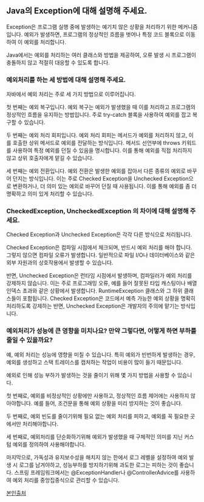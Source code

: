 ## Java의 Exception에 대해 설명해 주세요.

Exception은 프로그램 실행 중에 발생하는 예기치 않은 상황을 처리하기 위한 메커니즘입니다. 예외가 발생하면, 프로그램의 정상적인 흐름을 벗어나 특정 코드 블록으로 이동하여 이 예외를 처리합니다. 

Java에서는 예외를 처리하는 여러 클래스와 방법을 제공하여, 오류 발생 시 프로그램이 충돌하지 않고 적절히 대응할 수 있도록 합니다.

### 예외처리를 하는 세 방법에 대해 설명해 주세요.

자바에서 예외 처리는 주로 세 가지 방법으로 이루어집니다. 

첫 번째는 예외 복구입니다. 예외 복구는 예외가 발생했을 때 이를 처리하고 프로그램의 정상적인 흐름을 유지하는 방법입니다. 주로 try-catch 블록을 사용하여 예외를 잡고 복구할 수 있습니다.

두 번째는 예외 처리 회피입니다. 예외 처리 회피는 메서드가 예외를 처리하지 않고, 이를 호출한 상위 메서드로 예외를 전달하는 방식입니다. 메서드 선언부에 throws 키워드를 사용하여 특정 예외를 던질 수 있음을 명시합니다. 이를 통해 예외를 직접 처리하지 않고 상위 호출자에게 맡길 수 있습니다.

세 번째는 예외 전환입니다. 예외 전환은 발생한 예외를 잡아서 다른 종류의 예외로 바꾸어 던지는 방식입니다. 이는 주로 Checked Exception을 Unchecked Exception으로 변환하거나, 더 의미 있는 예외로 바꾸어 던질 때 사용됩니다. 이를 통해 예외를 좀 더 명확하고 의미 있게 처리할 수 있습니다.

### CheckedException, UncheckedException 의 차이에 대해 설명해 주세요.

Checked Exception과 Unchecked Exception은 각각 다른 방식으로 처리됩니다. 

Checked Exception은 컴파일 시점에서 체크되며, 반드시 예외 처리를 해야 합니다. 그렇지 않으면 컴파일 오류가 발생합니다. 일반적으로 파일 I/O나 데이터베이스와 같은 외부 자원과의 상호작용에서 발생할 수 있습니다.

반면, Unchecked Exception은 런타임 시점에서 발생하며, 컴파일러가 예외 처리를 강제하지 않습니다. 이는 주로 프로그래밍 오류, 예를 들어 잘못된 타입 캐스팅이나 배열 인덱스 초과와 같은 상황에서 발생합니다. RuntimeException 클래스와 그 하위 클래스들이 포함됩니다. Checked Exception은 코드에서 예측 가능한 예외 상황을 명확히 처리하도록 강제하는 반면, Unchecked Exception은 개발자의 주의에 맡기는 방식입니다.

### 예외처리가 성능에 큰 영향을 미치나요? 만약 그렇다면, 어떻게 하면 부하를 줄일 수 있을까요?

예, 예외 처리는 성능에 영향을 미칠 수 있습니다. 특히 예외가 빈번하게 발생하는 경우, 예외를 생성하고 스택 트레이스를 캡처하는 작업이 비용이 많이 들기 때문입니다. 

예외로 인해 성능 부하가 발생하는 것을 줄이기 위해 몇 가지 방법을 사용할 수 있습니다.

첫 번째로, 예외를 비정상적인 상황에만 사용하고, 정상적인 흐름 제어에는 사용하지 않아야합니다. 예를 들어, 조건문을 통해 예외 상황을 미리 방지하는 것이 좋습니다.

두 번째로, 예외 빈도를 줄이기위해 필요 없는 예외 처리를 피하고, 예외를 꼭 필요한 곳에서만 처리해야합니다. 

세 번째로, 예외처리를 단순화하기위해 예외가 발생했을 때 구체적인 의미를 지닌 커스텀 예외를 정의하여 사용해야합니다.

마지막으로, 가독성과 유지보수성을 해치지 않는 한에서 로그 레벨을 설정하여 예외 발생 시 로그를 남겨야하고, 성능부하를 방지하기위해 과도한 로그는 피하는 것이 좋습니다. 스프링 프레임워크에서는 @ExceptionHandler나 @ControllerAdvice를 사용하여 예외 처리를 중앙집중식으로 관리할 수 있습니다. 

[본인출처](https://velog.io/@sin_0/Java-%EC%98%88%EC%99%B8%EC%B2%98%EB%A6%AC)
